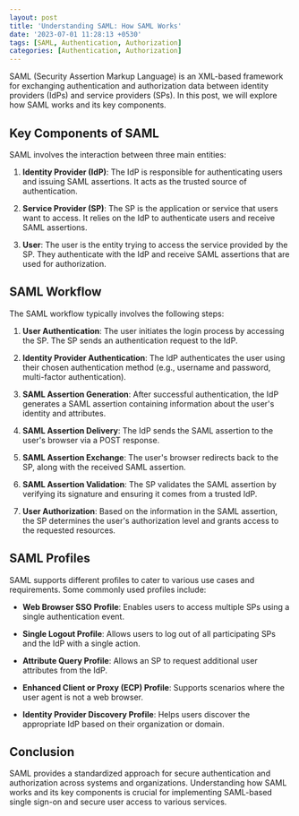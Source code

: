 ```yaml
---
layout: post
title: 'Understanding SAML: How SAML Works'
date: '2023-07-01 11:28:13 +0530'
tags: [SAML, Authentication, Authorization]
categories: [Authentication, Authorization]
---
```


SAML (Security Assertion Markup Language) is an XML-based framework for exchanging authentication and authorization data between identity providers (IdPs) and service providers (SPs). In this post, we will explore how SAML works and its key components.

## Key Components of SAML

SAML involves the interaction between three main entities:

1. **Identity Provider (IdP)**: The IdP is responsible for authenticating users and issuing SAML assertions. It acts as the trusted source of authentication.

2. **Service Provider (SP)**: The SP is the application or service that users want to access. It relies on the IdP to authenticate users and receive SAML assertions.

3. **User**: The user is the entity trying to access the service provided by the SP. They authenticate with the IdP and receive SAML assertions that are used for authorization.

## SAML Workflow

The SAML workflow typically involves the following steps:

1. **User Authentication**: The user initiates the login process by accessing the SP. The SP sends an authentication request to the IdP.

2. **Identity Provider Authentication**: The IdP authenticates the user using their chosen authentication method (e.g., username and password, multi-factor authentication).

3. **SAML Assertion Generation**: After successful authentication, the IdP generates a SAML assertion containing information about the user's identity and attributes.

4. **SAML Assertion Delivery**: The IdP sends the SAML assertion to the user's browser via a POST response.

5. **SAML Assertion Exchange**: The user's browser redirects back to the SP, along with the received SAML assertion.

6. **SAML Assertion Validation**: The SP validates the SAML assertion by verifying its signature and ensuring it comes from a trusted IdP.

7. **User Authorization**: Based on the information in the SAML assertion, the SP determines the user's authorization level and grants access to the requested resources.

## SAML Profiles

SAML supports different profiles to cater to various use cases and requirements. Some commonly used profiles include:

- **Web Browser SSO Profile**: Enables users to access multiple SPs using a single authentication event.

- **Single Logout Profile**: Allows users to log out of all participating SPs and the IdP with a single action.

- **Attribute Query Profile**: Allows an SP to request additional user attributes from the IdP.

- **Enhanced Client or Proxy (ECP) Profile**: Supports scenarios where the user agent is not a web browser.

- **Identity Provider Discovery Profile**: Helps users discover the appropriate IdP based on their organization or domain.

## Conclusion

SAML provides a standardized approach for secure authentication and authorization across systems and organizations. Understanding how SAML works and its key components is crucial for implementing SAML-based single sign-on and secure user access to various services.